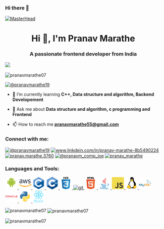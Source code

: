 ### Hi there 👋

<!--
**PranavMarathe07/PranavMarathe07** is a ✨ _special_ ✨ repository because its `README.md` (this file) appears on your GitHub profile.

Here are some ideas to get you started:

- 🔭 I’m currently working on ...
- 🌱 I’m currently learning ...
- 👯 I’m looking to collaborate on ...
- 🤔 I’m looking for help with ...
- 💬 Ask me about ...
- 📫 How to reach me: ...
- 😄 Pronouns: ...
- ⚡ Fun fact: ...
-->
[![MasterHead](https://thumbs.gfycat.com/ColorlessBitesizedKob-max-1mb.gif)](https://PranavMarathe07.io)
<h1 align="center">Hi 👋, I'm Pranav Marathe</h1>
<h3 align="center">A passionate frontend developer from India</h3>
<img align="right alt="Coding Width="400" src="https://cdn.dribbble.com/users/4107928/screenshots/16332316/media/719efcff15976cc5df758885c931429d.jpg?compress=1&resize=400x300&vertical=top.gif">


<p align="left"> <img src="https://komarev.com/ghpvc/?username=pranavmarathe07&label=Profile%20views&color=0e75b6&style=flat" alt="pranavmarathe07" /> </p>

<p align="left"> <a href="https://twitter.com/@pranavmarathe19" target="blank"><img src="https://img.shields.io/twitter/follow/@pranavmarathe19?logo=twitter&style=for-the-badge" alt="@pranavmarathe19" /></a> </p>

- 🌱 I’m currently learning **C++, Data structure and algorithm, Backend Developement**

- 💬 Ask me about **Data structure and algorithm, c programming and Frontend**

- 📫 How to reach me **pranavmarathe55@gmail.com**

<h3 align="left">Connect with me:</h3>
<p align="left">
<a href="https://twitter.com/@pranavmarathe19" target="blank"><img align="center" src="https://raw.githubusercontent.com/rahuldkjain/github-profile-readme-generator/master/src/images/icons/Social/twitter.svg" alt="@pranavmarathe19" height="30" width="40" /></a>
<a href="https://linkedin.com/in/www.linkdein.com/in/pranav-marathe-8b5490224" target="blank"><img align="center" src="https://raw.githubusercontent.com/rahuldkjain/github-profile-readme-generator/master/src/images/icons/Social/linked-in-alt.svg" alt="www.linkdein.com/in/pranav-marathe-8b5490224" height="30" width="40" /></a>
<a href="https://instagram.com/pranav.marathe.3760" target="blank"><img align="center" src="https://raw.githubusercontent.com/rahuldkjain/github-profile-readme-generator/master/src/images/icons/Social/instagram.svg" alt="pranav.marathe.3760" height="30" width="40" /></a>
<a href="https://www.hackerrank.com/@pranavm_comp_ioe" target="blank"><img align="center" src="https://raw.githubusercontent.com/rahuldkjain/github-profile-readme-generator/master/src/images/icons/Social/hackerrank.svg" alt="@pranavm_comp_ioe" height="30" width="40" /></a>
<a href="https://www.leetcode.com/pranav_marathe" target="blank"><img align="center" src="https://raw.githubusercontent.com/rahuldkjain/github-profile-readme-generator/master/src/images/icons/Social/leet-code.svg" alt="pranav_marathe" height="30" width="40" /></a>
</p>

<h3 align="left">Languages and Tools:</h3>
<p align="left"> <a href="https://developer.android.com" target="_blank" rel="noreferrer"> <img src="https://raw.githubusercontent.com/devicons/devicon/master/icons/android/android-original-wordmark.svg" alt="android" width="40" height="40"/> </a> <a href="https://aws.amazon.com" target="_blank" rel="noreferrer"> <img src="https://raw.githubusercontent.com/devicons/devicon/master/icons/amazonwebservices/amazonwebservices-original-wordmark.svg" alt="aws" width="40" height="40"/> </a> <a href="https://www.cprogramming.com/" target="_blank" rel="noreferrer"> <img src="https://raw.githubusercontent.com/devicons/devicon/master/icons/c/c-original.svg" alt="c" width="40" height="40"/> </a> <a href="https://www.w3schools.com/cpp/" target="_blank" rel="noreferrer"> <img src="https://raw.githubusercontent.com/devicons/devicon/master/icons/cplusplus/cplusplus-original.svg" alt="cplusplus" width="40" height="40"/> </a> <a href="https://www.w3schools.com/css/" target="_blank" rel="noreferrer"> <img src="https://raw.githubusercontent.com/devicons/devicon/master/icons/css3/css3-original-wordmark.svg" alt="css3" width="40" height="40"/> </a> <a href="https://git-scm.com/" target="_blank" rel="noreferrer"> <img src="https://www.vectorlogo.zone/logos/git-scm/git-scm-icon.svg" alt="git" width="40" height="40"/> </a> <a href="https://www.w3.org/html/" target="_blank" rel="noreferrer"> <img src="https://raw.githubusercontent.com/devicons/devicon/master/icons/html5/html5-original-wordmark.svg" alt="html5" width="40" height="40"/> </a> <a href="https://www.java.com" target="_blank" rel="noreferrer"> <img src="https://raw.githubusercontent.com/devicons/devicon/master/icons/java/java-original.svg" alt="java" width="40" height="40"/> </a> <a href="https://developer.mozilla.org/en-US/docs/Web/JavaScript" target="_blank" rel="noreferrer"> <img src="https://raw.githubusercontent.com/devicons/devicon/master/icons/javascript/javascript-original.svg" alt="javascript" width="40" height="40"/> </a> <a href="https://www.linux.org/" target="_blank" rel="noreferrer"> <img src="https://raw.githubusercontent.com/devicons/devicon/master/icons/linux/linux-original.svg" alt="linux" width="40" height="40"/> </a> <a href="https://www.mysql.com/" target="_blank" rel="noreferrer"> <img src="https://raw.githubusercontent.com/devicons/devicon/master/icons/mysql/mysql-original-wordmark.svg" alt="mysql" width="40" height="40"/> </a> <a href="https://www.oracle.com/" target="_blank" rel="noreferrer"> <img src="https://raw.githubusercontent.com/devicons/devicon/master/icons/oracle/oracle-original.svg" alt="oracle" width="40" height="40"/> </a> <a href="https://www.python.org" target="_blank" rel="noreferrer"> <img src="https://raw.githubusercontent.com/devicons/devicon/master/icons/python/python-original.svg" alt="python" width="40" height="40"/> </a> <a href="https://reactjs.org/" target="_blank" rel="noreferrer"> <img src="https://raw.githubusercontent.com/devicons/devicon/master/icons/react/react-original-wordmark.svg" alt="react" width="40" height="40"/> </a> </p>

<p><img align="left" src="https://github-readme-stats.vercel.app/api/top-langs?username=pranavmarathe07&show_icons=true&locale=en&layout=compact" alt="pranavmarathe07" /></p>

<p>&nbsp;<img align="center" src="https://github-readme-stats.vercel.app/api?username=pranavmarathe07&show_icons=true&locale=en" alt="pranavmarathe07" /></p>

<p><img align="center" src="https://github-readme-streak-stats.herokuapp.com/?user=pranavmarathe07&" alt="pranavmarathe07" /></p>
